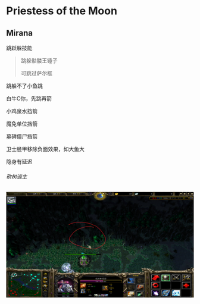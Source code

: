 # Priestess of the Moon

## Mirana

跳跃躲技能

> 跳躲骷髅王锤子 
>
> 可跳过萨尔框

跳躲不了小鱼跳

白牛C你，先跳再箭

小鸡泉水挡箭

魔免单位挡箭

墓碑僵尸挡箭

卫士胫甲移除负面效果，如大鱼大

隐身有延迟

###### 砍树逃生

<img src="./img/砍树.png" alt="砍树逃生" style="zoom: 50%;" align="left" />

